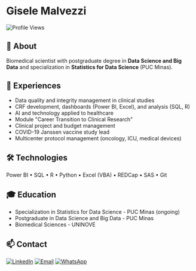 # Gisele Malvezzi
![Profile Views](https://komarev.com/ghpvc/?username=GiseleMalvezzi&color=blueviolet&style=flat-square)

## 🔬 About
Biomedical scientist with postgraduate degree in **Data Science and Big Data** and specialization in **Statistics for Data Science** (PUC Minas).

## 💼 Experiences
- Data quality and integrity management in clinical studies
- CRF development, dashboards (Power BI, Excel), and analysis (SQL, R)
- AI and technology applied to healthcare
- Module "Career Transition to Clinical Research"
- Clinical project and budget management
- COVID-19 Janssen vaccine study lead
- Multicenter protocol management (oncology, ICU, medical devices)

## 🛠 Technologies
Power BI • SQL • R • Python • Excel (VBA) • REDCap • SAS • Git

## 🎓 Education
- Specialization in Statistics for Data Science - PUC Minas (ongoing)
- Postgraduate in Data Science and Big Data - PUC Minas 
- Biomedical Sciences - UNINOVE

## 📫 Contact
[![LinkedIn](https://img.shields.io/badge/LinkedIn-0077B5?style=flat&logo=linkedin&logoColor=white)](https://linkedin.com/in/giselemalvezzi)
[![Email](https://img.shields.io/badge/Email-D14836?style=flat&logo=gmail&logoColor=white)](mailto:pesquisaclinica.gisele@gmail.com)
[![WhatsApp](https://img.shields.io/badge/WhatsApp-25D366?style=flat&logo=whatsapp&logoColor=white)](https://wa.me/5511964998520)
